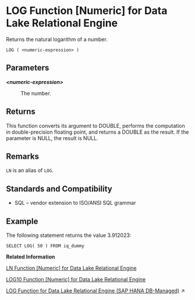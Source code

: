 <!-- loioa560332084f21015bf3b92161333e171 -->

# LOG Function \[Numeric\] for Data Lake Relational Engine

Returns the natural logarithm of a number.



```
LOG ( <numeric-expression> )
```



<a name="loioa560332084f21015bf3b92161333e171__LOG_parm1"/>

## Parameters


<dl>
<dt><b>

*<numeric-expression\>*

</b></dt>
<dd>

The number.



</dd>
</dl>



<a name="loioa560332084f21015bf3b92161333e171__LOG_returns1"/>

## Returns

This function converts its argument to DOUBLE, performs the computation in double-precision floating point, and returns a DOUBLE as the result. If the parameter is NULL, the result is NULL.



<a name="loioa560332084f21015bf3b92161333e171__LOG_remarks1"/>

## Remarks

`LN` is an alias of `LOG`.



<a name="loioa560332084f21015bf3b92161333e171__LOG_standards1"/>

## Standards and Compatibility

-   SQL – vendor extension to ISO/ANSI SQL grammar



<a name="loioa560332084f21015bf3b92161333e171__LOG_examples1"/>

## Example

The following statement returns the value 3.912023:

```
SELECT LOG( 50 ) FROM iq_dummy
```

**Related Information**  


[LN Function \[Numeric\] for Data Lake Relational Engine](ln-function-numeric-for-data-lake-relational-engine-a55f245.md "Returns the natural logarithm of the specified expression.")

[LOG10 Function \[Numeric\] for Data Lake Relational Engine](log10-function-numeric-for-data-lake-relational-engine-a560b1f.md "Returns the base 10 logarithm of a number.")

[LOG Function for Data Lake Relational Engine (SAP HANA DB-Managed)](https://help.sap.com/viewer/a898e08b84f21015969fa437e89860c8/2023_2_QRC/en-US/4bedccf5149e42c2bdb12854c1587418.html "Returns the natural logarithm of a number.") :arrow_upper_right:

